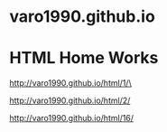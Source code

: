 # varo1990.github.io

# HTML Home Works

http://varo1990.github.io/html/1/\

http://varo1990.github.io/html/2/


http://varo1990.github.io/html/16/